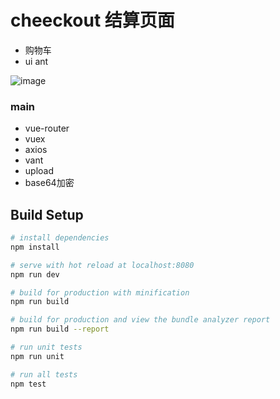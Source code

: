 # cheeckout 结算页面

* 购物车
* ui ant

![image](https://github.com/qiuyanlong/checkout/blob/master/see.png)

### main

* vue-router
* vuex
* axios
* vant
* upload
* base64加密


## Build Setup

``` bash
# install dependencies
npm install

# serve with hot reload at localhost:8080
npm run dev

# build for production with minification
npm run build

# build for production and view the bundle analyzer report
npm run build --report

# run unit tests
npm run unit

# run all tests
npm test
```


